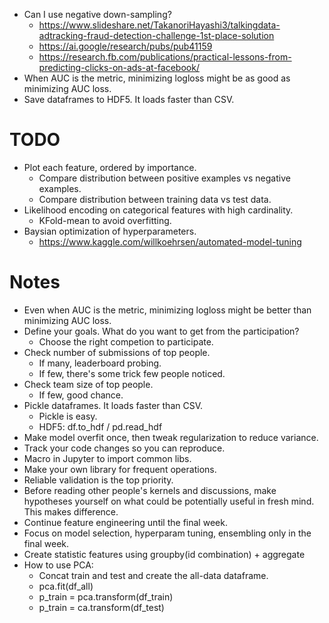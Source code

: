 - Can I use negative down-sampling?
  - https://www.slideshare.net/TakanoriHayashi3/talkingdata-adtracking-fraud-detection-challenge-1st-place-solution
  - https://ai.google/research/pubs/pub41159
  - https://research.fb.com/publications/practical-lessons-from-predicting-clicks-on-ads-at-facebook/
- When AUC is the metric, minimizing logloss might be as good as minimizing AUC loss.
- Save dataframes to HDF5. It loads faster than CSV.

# TODO
- Plot each feature, ordered by importance.
  - Compare distribution between positive examples vs negative examples.
  - Compare distribution between training data vs test data.
- Likelihood encoding on categorical features with high cardinality.
  - KFold-mean to avoid overfitting.
- Baysian optimization of hyperparameters.
  - https://www.kaggle.com/willkoehrsen/automated-model-tuning

# Notes
- Even when AUC is the metric, minimizing logloss might be better than minimizing AUC loss.
- Define your goals. What do you want to get from the participation?
  - Choose the right competion to participate.
- Check number of submissions of top people.
  - If many, leaderboard probing.
  - If few, there's some trick few people noticed.
- Check team size of top people.
  - If few, good chance.
- Pickle dataframes. It loads faster than CSV.
  - Pickle is easy.
  - HDF5: df.to_hdf / pd.read_hdf
- Make model overfit once, then tweak regularization to reduce variance.
- Track your code changes so you can reproduce.
- Macro in Jupyter to import common libs.
- Make your own library for frequent operations.
- Reliable validation is the top priority.
- Before reading other people's kernels and discussions, make hypotheses yourself on what could be potentially useful in fresh mind. This makes difference.
- Continue feature engineering until the final week.
- Focus on model selection, hyperparam tuning, ensembling only in the final week.
- Create statistic features using groupby(id combination) + aggregate
- How to use PCA:
  - Concat train and test and create the all-data dataframe.
  - pca.fit(df_all)
  - p_train = pca.transform(df_train)
  - p_train = ca.transform(df_test)
